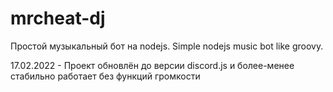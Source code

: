 # mrcheat-dj
Простой музыкальный бот на nodejs. Simple nodejs music bot like groovy.

17.02.2022 - Проект обновлён до версии discord.js и более-менее стабильно работает без функций громкости
